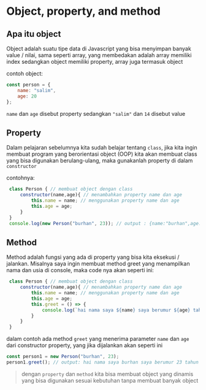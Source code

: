 # Object, property, and method

## Apa itu object

Object adalah suatu tipe data di Javascript yang bisa menyimpan banyak value / nilai, sama seperti array, yang membedakan adalah array memiliki index sedangkan object memiliki property, array juga termasuk object

contoh object:
```js
const person = {
    name: "salim",
    age: 20
};
```
`name` dan `age` disebut property sedangkan `"salim"` dan `14` disebut value

## Property

Dalam pelajaran sebelumnya kita sudah belajar tentang `class`, jika kita ingin membuat program yang berorientasi object (OOP) kita akan membuat class yang bisa digunakan berulang-ulang, maka gunakanlah property di dalam `constructor`

contohnya:
```js
 class Person { // membuat object dengan class
     constructor(name,age){ // menambahkan property name dan age
         this.name = name; // menggunakan property name dan age
         this.age = age;
     }
 }
 console.log(new Person("burhan", 23)); // output : {name:"burhan",age: 23}
```

## Method 

Method adalah fungsi yang ada di property yang bisa kita eksekusi / jalankan. Misalnya saya ingin membuat method greet yang menampilkan nama dan usia di console, maka code nya akan seperti ini:
```js
 class Person { // membuat object dengan class
     constructor(name,age){ // menambahkan property name dan age
         this.name = name; // menggunakan property name dan age
         this.age = age;
         this.greet = () => {
             console.log(`hai nama saya ${name} saya berumur ${age} tahun`)
         }
     }
 }

```
dalam contoh ada method `greet` yang menerima parameter `name` dan `age` dari  constructor property, yang jika dijalankan akan seperti ini
```js
const person1 = new Person("burhan", 23);
person1.greet(); // output: hai nama saya burhan saya berumur 23 tahun
```

> dengan `property` dan `method` kita bisa membuat object yang dinamis yang bisa digunakan sesuai kebutuhan tanpa membuat banyak object